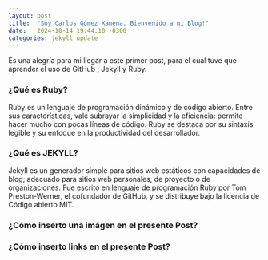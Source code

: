 ```yaml
---
layout: post
title:  "Soy Carlos Gómez Xamena. Bienvenido a mi Blog!"
date:   2024-10-14 19:44:10 -0300
categories: jekyll update
---
```

Es una alegría para mi llegar a este primer post, para el cual tuve que aprender el uso de GitHub , Jekyll y Ruby.
### ¿Qué es Ruby? 
Ruby es un lenguaje de programación dinámico y de código abierto. Entre sus características, vale subrayar la simplicidad y la eficiencia: permite hacer mucho con pocas líneas de código. Ruby se destaca por su sintaxis legible y su enfoque en la productividad del desarrollador.
### ¿Qué es JEKYLL? 
Jekyll es un generador simple para sitios web estáticos con capacidades de blog; adecuado para sitios web personales, de proyecto o de organizaciones. Fue escrito en lenguaje de programación Ruby por Tom Preston-Werner, el cofundador de GitHub, y se distribuye bajo la licencia de Código abierto MIT.

### ¿Cómo inserto una imágen en el presente Post?

### ¿Cómo inserto links en el presente Post?

[jekyll-docs]: https://jekyllrb.com/docs/home
[jekyll-gh]:   https://github.com/jekyll/jekyll
[jekyll-talk]: https://talk.jekyllrb.com/
